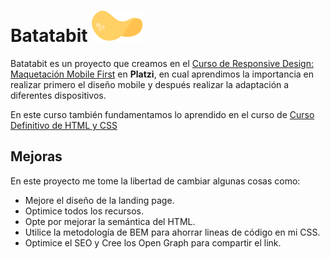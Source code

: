 # Batatabit ![Batatabit Logo](/assets/icons/batata.svg)

Batatabit es un proyecto que creamos en el [Curso de Responsive Design: Maquetación Mobile First](https://platzi.com/cursos/mobile-first/) en **Platzi**, en cual aprendimos la importancia en realizar primero el diseño mobile y después realizar la adaptación a diferentes dispositivos.

En este curso también fundamentamos lo aprendido en el curso de [Curso Definitivo de HTML y CSS](https://platzi.com/cursos/html-css/)

## Mejoras

En este proyecto me tome la libertad de cambiar algunas cosas como:

* Mejore el diseño de la landing page.
* Optimice todos los recursos.
* Opte por mejorar la semántica del HTML.
* Utilice la metodología de BEM para ahorrar lineas de código en mi CSS.
* Optimice el SEO y Cree los Open Graph para compartir el link.